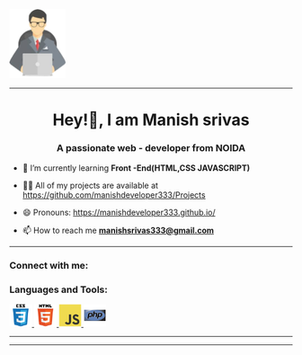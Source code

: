 <img src="proj1-removebg-preview.png"  width="100px">
<hr>


<h1 align="center">Hey!👋, I am Manish srivas</h1>
<h3 align="center">A passionate web - developer from NOIDA</h3>

- 🌱 I’m currently learning **Front -End(HTML,CSS JAVASCRIPT)**

- 👨‍💻 All of my projects are available at https://github.com/manishdeveloper333/Projects


- 😄 Pronouns: https://manishdeveloper333.github.io/

- 📫 How to reach me **manishsrivas333@gmail.com**


<hr>
<h3 align="left">Connect with me:</h3>
<p align="left">
</p>

<h3 align="left">Languages and Tools:</h3>
<p align="left"> <a href="https://www.w3schools.com/css/" target="_blank" rel="noreferrer"> <img src="https://raw.githubusercontent.com/devicons/devicon/master/icons/css3/css3-original-wordmark.svg" alt="css3" width="40" height="40"/> </a> <a href="https://www.w3.org/html/" target="_blank" rel="noreferrer"> <img src="https://raw.githubusercontent.com/devicons/devicon/master/icons/html5/html5-original-wordmark.svg" alt="html5" width="40" height="40"/> </a> <a href="https://developer.mozilla.org/en-US/docs/Web/JavaScript" target="_blank" rel="noreferrer"> <img src="https://raw.githubusercontent.com/devicons/devicon/master/icons/javascript/javascript-original.svg" alt="javascript" width="40" height="40"/> </a> <a href="https://www.php.net" target="_blank" rel="noreferrer"> <img src="https://raw.githubusercontent.com/devicons/devicon/master/icons/php/php-original.svg" alt="php" width="40" height="40"/> </a> </p>
<hr><hr>
